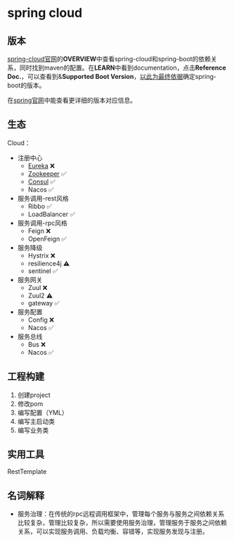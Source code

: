 # spring cloud

## 版本
[spring-cloud官网](https://spring.io/projects/spring-cloud)的**OVERVIEW**中查看spring-cloud和spring-boot的依赖关系，同时找到maven的配置。在**LEARN**中看到documentation，点击**Reference Doc.**，可以查看到&**Supported Boot Version**，<u>以此为最终依据</u>确定spring-boot的版本。

在[spring官网](https://start.spring.io/actuator/info)中能查看更详细的版本对应信息。

## 生态
Cloud：
* 注册中心
  * [Eureka](eureka.md) ❌
  * [Zookeeper](zookeeper.md) ✅
  * [Consul](consul.md) ✅
  * Nacos ✅
* 服务调用-rest风格
  * Ribbo ✅
  * LoadBalancer ✅
* 服务调用-rpc风格
  * Feign ❌
  * OpenFeign ✅
* 服务降级
  * Hystrix ❌
  * resilience4j ⚠️
  * sentinel ✅
* 服务网关
  * Zuul ❌
  * Zuul2 ⚠️
  * gateway ✅
* 服务配置
  * Config ❌
  * Nacos ✅
* 服务总线
  * Bus ❌
  * Nacos ✅

## 工程构建
1. 创建project
2. 修改pom
3. 编写配置（YML）
4. 编写主启动类
5. 编写业务类

## 实用工具
RestTemplate

## 名词解释
* 服务治理：在传统的rpc远程调用框架中，管理每个服务与服务之间依赖关系比较复杂，管理比较复杂，所以需要使用服务治理，管理服务于服务之间依赖关系，可以实现服务调用、负载均衡、容错等，实现服务发现与注册。
